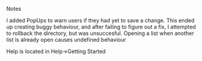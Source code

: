 Notes
<p>I added PopUps to warn users if they had yet to save a change. This ended up creating buggy behaviour, and after failing to figure out a fix,
  I attempted to rollback the directory, but was unsuccesful. Opening a list when another list is already open causes undefined behaviour</p>
<p> Help is located in Help->Getting Started</p>
